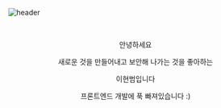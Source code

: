 ![header](https://capsule-render.vercel.app/api?type=waving&color=auto)

<br>

<div align='center'>
  
안녕하세요 
  
새로운 것을 만들어내고 보안해 나가는 것을 좋아하는 

이현범입니다

프론트엔드 개발에 푹 빠져있습니다 :)
  
</div>
